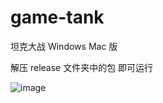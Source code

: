 # game-tank
 
坦克大战 Windows Mac 版

解压 release 文件夹中的包 即可运行

 ![image](https://github.com/game-tank/release/111.png)